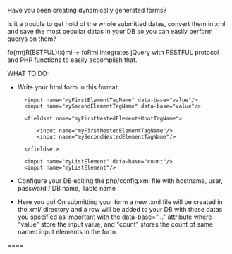 Have you been creating dynamically generated forms?

Is it a trouble to get hold of the whole submitted datas, convert them in xml and save 
the most peculiar datas in your DB so you can easily perform querys on them?

fo(rm)R(ESTFUL)(x)ml -> foRml integrates jQuery with RESTFUL protocol and PHP functions to easily accomplish that.

WHAT TO DO:

- Write your html form in this format:

    <form name="xmlRootTagName">
    
        <input name="myFirstElementTagName" data-base="value"/>
        <input name="mySecondElementTagName" data-base="value"/>
        
        <fieldset name="myFirstNestedElementsRootTagName">
        
            <input name="myFirstNestedElementTagName"/>
            <input name="mySecondNestedElementTagName"/>
        
        </fieldset>
        
        <input name="myListElement" data-base="count"/>
        <input name="myListElement"/>
    
    </form>
    
- Configure your DB editing the php/config.xml file with hostname, user, password / DB name, Table name

- Here you go! On submitting your form a new .xml file will be created in the xml/ directory and a row will be
  added to your DB with those datas you specified as important with the data-base="..." attribute where "value"
  store the input value, and "count" stores the count of same named input elements in the form.

====